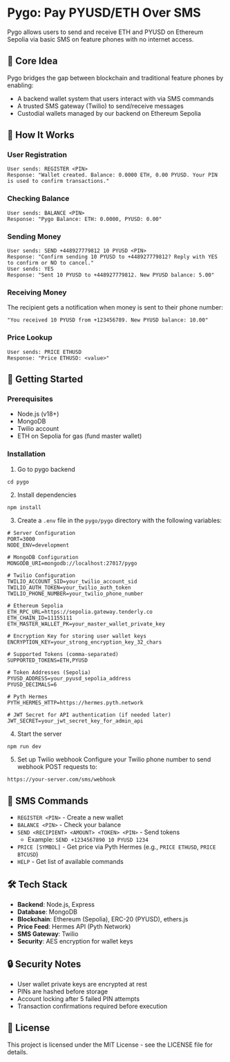# Pygo: Pay PYUSD/ETH Over SMS 

Pygo allows users to send and receive ETH and PYUSD on Ethereum Sepolia via basic SMS on feature phones with no internet access.

## 🔧 Core Idea

Pygo bridges the gap between blockchain and traditional feature phones by enabling:

- A backend wallet system that users interact with via SMS commands
- A trusted SMS gateway (Twilio) to send/receive messages
- Custodial wallets managed by our backend on Ethereum Sepolia

## 📱 How It Works

### User Registration
```
User sends: REGISTER <PIN>
Response: "Wallet created. Balance: 0.0000 ETH, 0.00 PYUSD. Your PIN is used to confirm transactions."
```

### Checking Balance
```
User sends: BALANCE <PIN>
Response: "Pygo Balance: ETH: 0.0000, PYUSD: 0.00"
```

### Sending Money
```
User sends: SEND +448927779812 10 PYUSD <PIN>
Response: "Confirm sending 10 PYUSD to +448927779812? Reply with YES to confirm or NO to cancel."
User sends: YES
Response: "Sent 10 PYUSD to +448927779812. New PYUSD balance: 5.00"
```

### Receiving Money
The recipient gets a notification when money is sent to their phone number:
```
"You received 10 PYUSD from +123456789. New PYUSD balance: 10.00"
```

### Price Lookup
```
User sends: PRICE ETHUSD
Response: "Price ETHUSD: <value>"
```

## 🚀 Getting Started

### Prerequisites

- Node.js (v18+)
- MongoDB
- Twilio account
- ETH on Sepolia for gas (fund master wallet)

### Installation

1. Go to pygo backend
```
cd pygo
```

2. Install dependencies
```
npm install
```

3. Create a `.env` file in the `pygo/pygo` directory with the following variables:
```
# Server Configuration
PORT=3000
NODE_ENV=development

# MongoDB Configuration
MONGODB_URI=mongodb://localhost:27017/pygo

# Twilio Configuration
TWILIO_ACCOUNT_SID=your_twilio_account_sid
TWILIO_AUTH_TOKEN=your_twilio_auth_token
TWILIO_PHONE_NUMBER=your_twilio_phone_number

# Ethereum Sepolia
ETH_RPC_URL=https://sepolia.gateway.tenderly.co
ETH_CHAIN_ID=11155111
ETH_MASTER_WALLET_PK=your_master_wallet_private_key

# Encryption Key for storing user wallet keys
ENCRYPTION_KEY=your_strong_encryption_key_32_chars

# Supported Tokens (comma-separated)
SUPPORTED_TOKENS=ETH,PYUSD

# Token Addresses (Sepolia)
PYUSD_ADDRESS=your_pyusd_sepolia_address
PYUSD_DECIMALS=6

# Pyth Hermes
PYTH_HERMES_HTTP=https://hermes.pyth.network

# JWT Secret for API authentication (if needed later)
JWT_SECRET=your_jwt_secret_key_for_admin_api
```

4. Start the server

```bash
npm run dev
```

5. Set up Twilio webhook
Configure your Twilio phone number to send webhook POST requests to:
```
https://your-server.com/sms/webhook
```

## 💬 SMS Commands

- `REGISTER <PIN>` - Create a new wallet
- `BALANCE <PIN>` - Check your balance
- `SEND <RECIPIENT> <AMOUNT> <TOKEN> <PIN>` - Send tokens
  - Example: `SEND +1234567890 10 PYUSD 1234`
- `PRICE [SYMBOL]` - Get price via Pyth Hermes (e.g., `PRICE ETHUSD`, `PRICE BTCUSD`)
- `HELP` - Get list of available commands

## 🛠️ Tech Stack

- **Backend**: Node.js, Express
- **Database**: MongoDB
- **Blockchain**: Ethereum (Sepolia), ERC-20 (PYUSD), ethers.js
- **Price Feed**: Hermes API (Pyth Network)
- **SMS Gateway**: Twilio
- **Security**: AES encryption for wallet keys

## 🔒 Security Notes

- User wallet private keys are encrypted at rest
- PINs are hashed before storage
- Account locking after 5 failed PIN attempts
- Transaction confirmations required before execution

## 📝 License

This project is licensed under the MIT License - see the LICENSE file for details.

